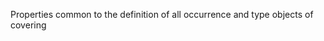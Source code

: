 Properties common to the definition of all occurrence and type objects of covering

<!-- end of short definition -->

